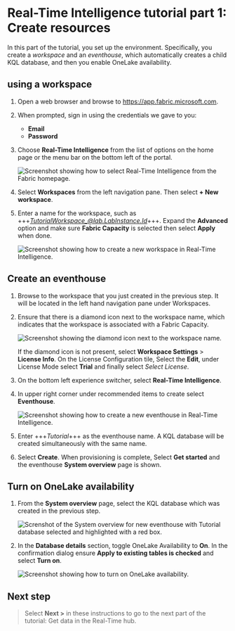 # Real-Time Intelligence tutorial part 1: Create resources

In this part of the tutorial, you set up the environment. Specifically, you create a *workspace* and an *eventhouse*, which automatically creates a child KQL database, and then you enable OneLake availability.

## using a workspace
1. Open a web browser and browse to https://app.fabric.microsoft.com.
2. When prompted, sign in using the credentials we gave to you:
    * **Email**
    * **Password**
3. Choose **Real-Time Intelligence** from the list of options on the home page or the menu bar on the bottom left of the portal.

    ![Screenshot showing how to select Real-Time Intelligence from the Fabric homepage.](media/select-real-time-intelligence.png)

4. Select **Workspaces** from the left navigation pane. Then select **+ New workspace**.
5. Enter a name for the workspace, such as +++*TutorialWorkspace_@lab.LabInstance.Id*+++. Expand the **Advanced** option and make sure **Fabric Capacity** is selected then select **Apply** when done.

    ![Screenshot showing how to create a new workspace in Real-Time Intelligence.](media/create-workspace-side-pane.png)

## Create an eventhouse

1. Browse to the workspace that you just created in the previous step. It will be located in the left hand navigation pane under Workspaces.
2. Ensure that there is a diamond icon next to the workspace name, which indicates that the workspace is associated with a Fabric Capacity.

    ![Screenshot showing the diamond icon next to the workspace name.](media/workspace-diamond-icon.png)

    If the diamond icon is not present, select **Workspace Settings** >  **License Info**. On the License Configuration tile, Select the **Edit**, under License Mode select **Trial**  and finally select *Select License*.


3. On the bottom left experience switcher, select **Real-Time Intelligence**.

4. In upper right corner under recommended items to create select **Eventhouse**.

    ![Screenshot showing how to create a new eventhouse in Real-Time Intelligence.](media/create-eventhouse.png)

5. Enter +++*Tutorial*+++ as the eventhouse name. A KQL database will be created simultaneously with the same name.

6. Select **Create**. When provisioning is complete, Select **Get started** and the eventhouse **System overview** page is shown.

## Turn on OneLake availability

1. From the **System overview** page, select the KQL database which was created in the previous step.

    ![Screnshot of the System overview for new eventhouse with Tutorial database selected and highlighted with a red box.](media/select-tutorial-database.png)

2. In the **Database details** section, toggle OneLake Availability to **On**. In the confirmation dialog ensure **Apply to existing tables is checked**  and select **Turn on**.

    ![Screenshot showing how to turn on OneLake availability.](media/one-lake-availability.png)


## Next step

> Select **Next >** in these instructions to go to the next part of the tutorial: Get data in the Real-Time hub.